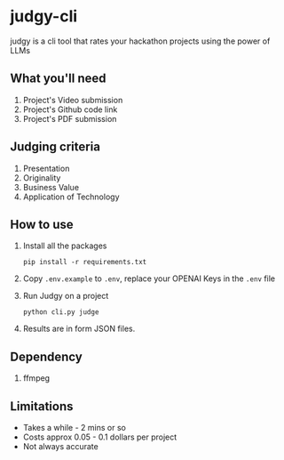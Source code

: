 # judgy-cli

judgy is a cli tool that rates your hackathon projects using the power of LLMs

## What you'll need

1. Project's Video submission
2. Project's Github code link
3. Project's PDF submission

## Judging criteria

1. Presentation
2. Originality
3. Business Value
4. Application of Technology

## How to use

1. Install all the packages

   `pip install -r requirements.txt`

2. Copy `.env.example` to `.env`, replace your OPENAI Keys in the `.env` file

3. Run Judgy on a project

   `python cli.py judge`

4. Results are in form JSON files.

## Dependency

1. ffmpeg

## Limitations

- Takes a while - 2 mins or so
- Costs approx 0.05 - 0.1 dollars per project
- Not always accurate
